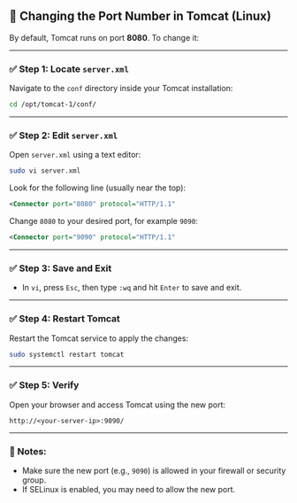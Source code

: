 
## 🔧 Changing the Port Number in Tomcat (Linux)

By default, Tomcat runs on port **8080**. To change it:

---

### ✅ **Step 1: Locate `server.xml`**

Navigate to the `conf` directory inside your Tomcat installation:
```bash
cd /opt/tomcat-1/conf/
```

---

### ✅ **Step 2: Edit `server.xml`**

Open `server.xml` using a text editor:
```bash
sudo vi server.xml
```

Look for the following line (usually near the top):
```xml
<Connector port="8080" protocol="HTTP/1.1"
```

Change `8080` to your desired port, for example `9090`:
```xml
<Connector port="9090" protocol="HTTP/1.1"
```

---

### ✅ **Step 3: Save and Exit**

- In `vi`, press `Esc`, then type `:wq` and hit `Enter` to save and exit.

---

### ✅ **Step 4: Restart Tomcat**

Restart the Tomcat service to apply the changes:
```bash
sudo systemctl restart tomcat
```

---

### ✅ **Step 5: Verify**

Open your browser and access Tomcat using the new port:
```
http://<your-server-ip>:9090/
```

---

### 📝 Notes:
- Make sure the new port (e.g., `9090`) is allowed in your firewall or security group.
- If SELinux is enabled, you may need to allow the new port.
